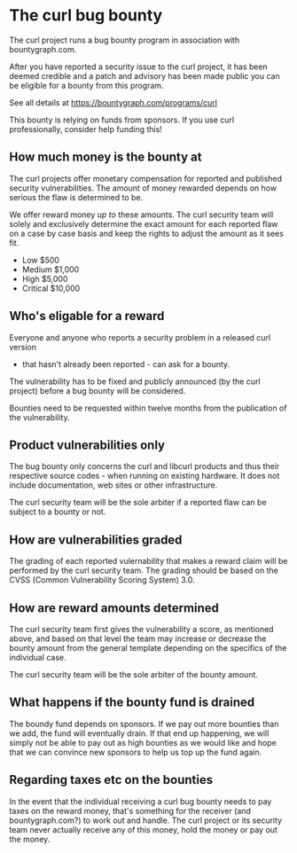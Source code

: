 # The curl bug bounty

 The curl project runs a bug bounty program in association with
 bountygraph.com.

 After you have reported a security issue to the curl project, it has been
 deemed credible and a patch and advisory has been made public you can be
 eligible for a bounty from this program.

 See all details at https://bountygraph.com/programs/curl

 This bounty is relying on funds from sponsors. If you use curl professionally,
 consider help funding this!

## How much money is the bounty at

 The curl projects offer monetary compensation for reported and published
 security vulnerabilities. The amount of money rewarded depends on how serious
 the flaw is determined to be.

 We offer reward money *up to* these amounts. The curl security team will
 solely and exclusively determine the exact amount for each reported flaw on a
 case by case basis and keep the rights to adjust the amount as it sees fit.

 - Low         $500
 - Medium    $1,000
 - High      $5,000
 - Critical $10,000

## Who's eligable for a reward

 Everyone and anyone who reports a security problem in a released curl version
 - that hasn't already been reported - can ask for a bounty.

 The vulnerability has to be fixed and publicly announced (by the curl
 project) before a bug bounty will be considered.

 Bounties need to be requested within twelve months from the publication of
 the vulnerability.

## Product vulnerabilities only

 The bug bounty only concerns the curl and libcurl products and thus their
 respective source codes - when running on existing hardware. It does not
 include documentation, web sites or other infrastructure.

 The curl security team will be the sole arbiter if a reported flaw can be
 subject to a bounty or not.

## How are vulnerabilities graded

 The grading of each reported vulernability that makes a reward claim will be
 performed by the curl security team. The grading should be based on the CVSS
 (Common Vulnerability Scoring System) 3.0.

## How are reward amounts determined

 The curl security team first gives the vulnerability a score, as mentioned
 above, and based on that level the team may increase or decrease the bounty
 amount from the general template depending on the specifics of the individual
 case.

 The curl security team will be the sole arbiter of the bounty amount.

## What happens if the bounty fund is drained

 The boundy fund depends on sponsors. If we pay out more bounties than we add,
 the fund will eventually drain. If that end up happening, we will simply not
 be able to pay out as high bounties as we would like and hope that we can
 convince new sponsors to help us top up the fund again.

## Regarding taxes etc on the bounties

 In the event that the individual receiving a curl bug bounty needs to pay
 taxes on the reward money, that's something for the receiver (and
 bountygraph.com?) to work out and handle. The curl project or its security
 team never actually receive any of this money, hold the money or pay out the
 money.
